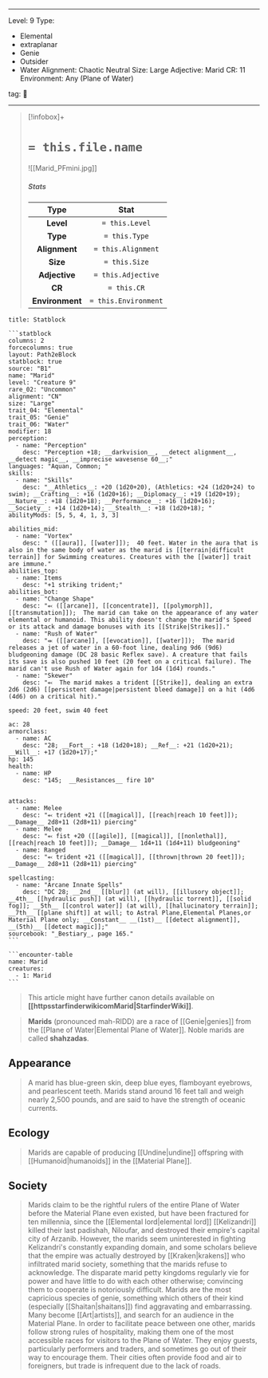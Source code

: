 
---


Level: 9
Type:
- Elemental
- extraplanar
- Genie
- Outsider
- Water
Alignment: Chaotic Neutral
Size: Large
Adjective: Marid
CR: 11
Environment: Any (Plane of Water)


tag: 👹

---

> [!infobox]+
> #  `= this.file.name`
> ![[Marid_PFmini.jpg]]
> ##### Stats
> Type | Stat |
> :---:|:---:|
> **Level** | `= this.Level` |
> **Type** | `= this.Type` |
> **Alignment** | `= this.Alignment` |
> **Size** | `= this.Size` |
> **Adjective** | `= this.Adjective` |
> **CR** | `= this.CR` |
> **Environment** | `= this.Environment` |




````ad-info
title: Statblock

```statblock
columns: 2
forcecolumns: true
layout: Path2eBlock
statblock: true
source: "B1"
name: "Marid"
level: "Creature 9"
rare_02: "Uncommon"
alignment: "CN"
size: "Large"
trait_04: "Elemental"
trait_05: "Genie"
trait_06: "Water"
modifier: 18
perception:
  - name: "Perception"
    desc: "Perception +18; __darkvision__, __detect alignment__, __detect magic__, __imprecise wavesense 60__;"
languages: "Aquan, Common; "
skills:
  - name: "Skills"
    desc: "__Athletics__: +20 (1d20+20), (Athletics: +24 (1d20+24) to swim); __Crafting__: +16 (1d20+16); __Diplomacy__: +19 (1d20+19); __Nature__: +18 (1d20+18); __Performance__: +16 (1d20+16); __Society__: +14 (1d20+14); __Stealth__: +18 (1d20+18); "
abilityMods: [5, 5, 4, 1, 3, 3]

abilities_mid:
  - name: "Vortex"
    desc: " ([[aura]], [[water]]);  40 feet. Water in the aura that is also in the same body of water as the marid is [[terrain|difficult terrain]] for Swimming creatures. Creatures with the [[water]] trait are immune."
abilities_top:
  - name: Items
    desc: "+1 striking trident;"
abilities_bot:
  - name: "Change Shape"
    desc: "⬻ ([[arcane]], [[concentrate]], [[polymorph]], [[transmutation]]);  The marid can take on the appearance of any water elemental or humanoid. This ability doesn't change the marid's Speed or its attack and damage bonuses with its [[Strike|Strikes]]."
  - name: "Rush of Water"
    desc: "⬺ ([[arcane]], [[evocation]], [[water]]);  The marid releases a jet of water in a 60-foot line, dealing 9d6 (9d6) bludgeoning damage (DC 28 basic Reflex save). A creature that fails its save is also pushed 10 feet (20 feet on a critical failure). The marid can't use Rush of Water again for 1d4 (1d4) rounds."
  - name: "Skewer"
    desc: "⬻  The marid makes a trident [[Strike]], dealing an extra 2d6 (2d6) [[persistent damage|persistent bleed damage]] on a hit (4d6 (4d6) on a critical hit)."

speed: 20 feet, swim 40 feet

ac: 28
armorclass:
  - name: AC
    desc: "28; __Fort__: +18 (1d20+18); __Ref__: +21 (1d20+21); __Will__: +17 (1d20+17);"
hp: 145
health:
  - name: HP
    desc: "145;  __Resistances__ fire 10"


attacks:
  - name: Melee
    desc: "⬻ trident +21 ([[magical]], [[reach|reach 10 feet]]); __Damage__ 2d8+11 (2d8+11) piercing"
  - name: Melee
    desc: "⬻ fist +20 ([[agile]], [[magical]], [[nonlethal]], [[reach|reach 10 feet]]); __Damage__ 1d4+11 (1d4+11) bludgeoning"
  - name: Ranged
    desc: "⬻ trident +21 ([[magical]], [[thrown|thrown 20 feet]]); __Damage__ 2d8+11 (2d8+11) piercing"

spellcasting:
  - name: "Arcane Innate Spells"
    desc: "DC 28; __2nd__ [[blur]] (at will), [[illusory object]]; __4th__ [[hydraulic push]] (at will), [[hydraulic torrent]], [[solid fog]]; __5th__ [[control water]] (at will), [[hallucinatory terrain]]; __7th__ [[plane shift]] at will; to Astral Plane,Elemental Planes,or Material Plane only; __Constant__ __(1st)__ [[detect alignment]], __(5th)__ [[detect magic]];"
sourcebook: "_Bestiary_, page 165."
```

```encounter-table
name: Marid
creatures:
  - 1: Marid
```

````







> This article might have further canon details available on **[[httpsstarfinderwikicomMarid|StarfinderWiki]]**.


> **Marids** (pronounced mah-RIDD) are a race of [[Genie|genies]] from the [[Plane of Water|Elemental Plane of Water]]. Noble marids are called **shahzadas**.



## Appearance

> A marid has blue-green skin, deep blue eyes, flamboyant eyebrows, and pearlescent teeth. Marids stand around 16 feet tall and weigh nearly 2,500 pounds, and are said to have the strength of oceanic currents.


## Ecology

> Marids are capable of producing [[Undine|undine]] offspring with [[Humanoid|humanoids]] in the [[Material Plane]].


## Society

> Marids claim to be the rightful rulers of the entire Plane of Water before the Material Plane even existed, but have been fractured for ten millennia, since the [[Elemental lord|elemental lord]] [[Kelizandri]] killed their last padishah, Niloufar, and destroyed their empire's capital city of Arzanib. However, the marids seem uninterested in fighting Kelizandri's constantly expanding domain, and some scholars believe that the empire was actually destroyed by [[Kraken|krakens]] who infiltrated marid society, something that the marids refuse to acknowledge. The disparate marid petty kingdoms regularly vie for power and have little to do with each other otherwise; convincing them to cooperate is notoriously difficult.
> Marids are the most capricious species of genie, something which others of their kind (especially [[Shaitan|shaitans]]) find aggravating and embarrassing. Many become [[Art|artists]], and search for an audience in the Material Plane.
> In order to facilitate peace between one other, marids follow strong rules of hospitality, making them one of the most accessible races for visitors to the Plane of Water. They enjoy guests, particularly performers and traders, and sometimes go out of their way to encourage them. Their cities often provide food and air to foreigners, but trade is infrequent due to the lack of roads.











